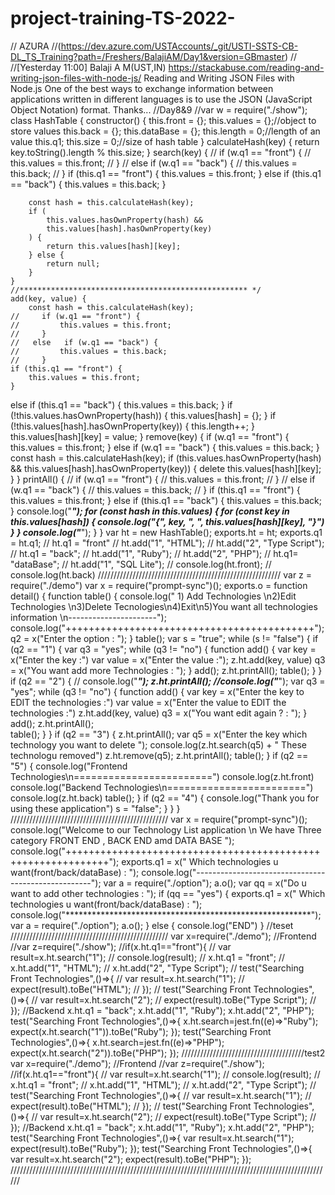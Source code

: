 # project-training-TS-2022-
// AZURA //(https://dev.azure.com/USTAccounts/_git/USTI-SSTS-CB-DL_TS_Training?path=/Freshers/BalajiAM/Day1&version=GBmaster)
//
//[Yesterday 11:00] Balaji A M(UST,IN)
https://stackabuse.com/reading-and-writing-json-files-with-node-js/
Reading and Writing JSON Files with Node.js
One of the best ways to exchange information between applications written in different languages is to use the JSON (JavaScript Object Notation) format. Thanks...
//Day8&9
//var w = require("./show");
class HashTable {
    constructor() {
        this.front = {};
        this.values = {};//object to store values 
        this.back = {};
        this.dataBase = {};
        this.length = 0;//length of an value
        this.q1;
        this.size = 0;//size of hash table
    }
    calculateHash(key) {
        return key.toString().length % this.size;
    }
    search(key) {
    //     if (w.q1 == "front") {
    //         this.values = this.front;
    //     }
    //   else   if (w.q1 == "back") {
    //         this.values = this.back;
    //     }
         if (this.q1 == "front") {
            this.values = this.front;
        }
      else   if (this.q1 == "back") {
            this.values = this.back;
        }

        const hash = this.calculateHash(key);
        if (
            this.values.hasOwnProperty(hash) &&
            this.values[hash].hasOwnProperty(key)
        ) {
            return this.values[hash][key];
        } else {
            return null;
        }
    }
    //*************************************************** */
    add(key, value) {
        const hash = this.calculateHash(key);
    //     if (w.q1 == "front") {
    //         this.values = this.front;
    //     }
    //   else   if (w.q1 == "back") {
    //         this.values = this.back;
    //     }
    if (this.q1 == "front") {
        this.values = this.front;
    }
  else   if (this.q1 == "back") {
        this.values = this.back;
    }
        if (!this.values.hasOwnProperty(hash)) {
            this.values[hash] = {};
        }
        if (!this.values[hash].hasOwnProperty(key)) {
            this.length++;
        }
        this.values[hash][key] = value;
    }
    remove(key) {
        if (w.q1 == "front") {
            this.values = this.front;
        }
      else   if (w.q1 == "back") {
            this.values = this.back;
        }
        const hash = this.calculateHash(key);
        if (this.values.hasOwnProperty(hash) && this.values[hash].hasOwnProperty(key)) {
            delete this.values[hash][key];
        }
    } 
    printAll() {
    //     if (w.q1 == "front") {
    //         this.values = this.front;
    //     }
    //    else  if (w.q1 == "back") {
    //         this.values = this.back;
    //     }
    if (this.q1 == "front") {
        this.values = this.front;
    }
  else   if (this.q1 == "back") {
        this.values = this.back;
    }
         console.log("_________________________________");
        for (const hash in this.values) {
            for (const key in this.values[hash]) {
                console.log("{", key, ", ", this.values[hash][key], "}")
            }
        }
        console.log("_________________________________");
    }
}
var ht = new HashTable();
exports.ht = ht;
exports.q1 = ht.q1;
// ht.q1 = "front"
// ht.add("1", "HTML");
// ht.add("2", "Type Script");
// ht.q1 = "back";
// ht.add("1", "Ruby");
// ht.add("2", "PHP");
// ht.q1= "dataBase";
// ht.add("1", "SQL Lite");
// console.log(ht.front);
// console.log(ht.back)
//////////////////////////////////////////////////////////
var z = require("./demo")
var x = require("prompt-sync")();
exports.o = function detail() {
    function table() {
        console.log(" 1) Add Technologies \n2)Edit Technologies \n3)Delete Tecnologies\n4)Exit\n5)You want all technologies information \n----------------------");
        console.log("+++++++++++++++++++++++++++++++++++++++++++");
        q2 = x("Enter the option : ");
    }
    table();
    var s = "true";
    while (s != "false") {
        if (q2 == "1") {
            var q3 = "yes";
            while (q3 != "no") {
                function add() {
                    var key = x("Enter the key :")
                    var value = x("Enter the value :");
                    z.ht.add(key, value)
                    q3 = x("You want add more Technologies : ");
                }
                add();
                z.ht.printAll();
                table();
            }
        }
        if (q2 == "2") {
            // console.log("_________________________________");
            z.ht.printAll();
            //console.log("_________________________________");
            var q3 = "yes";
            while (q3 != "no") {
                function add() {
                    var key = x("Enter the key to EDIT the technologies :")
                    var value = x("Enter the value to EDIT the technologies :")
                    z.ht.add(key, value)
                    q3 = x("You want edit again ? : ");
                }
                add();
                z.ht.printAll();       
                table();
            }
        }
        if (q2 == "3") {
            z.ht.printAll();
            var q5 = x("Enter the key which technology you want to delete ");
            console.log(z.ht.search(q5) + " These technologu removed")
            z.ht.remove(q5); z.ht.printAll();
            table();
        }
        if (q2 == "5") {
            console.log("Frontend Technologies\n========================")
            console.log(z.ht.front)
            console.log("Backend Technologies\n========================")
            console.log(z.ht.back)
            table();
        }
        if (q2 == "4") {
            console.log("Thank you for using these application")
            s = "false";
        }
    }
} 
//////////////////////////////////////////////////
var x = require("prompt-sync")();
console.log("Welcome to our Technology List application \n We have Three category FRONT END , BACK END amd DATA BASE ");
console.log("+++++++++++++++++++++++++++++++++++++++++++++++++++++++++++++");
exports.q1 = x(" Which technologies u want(front/back/dataBase) : ");
console.log("----------------------------------------------------");
var a = require("./option");
a.o();
var qq = x("Do u want to add other technologies : ");
if (qq == "yes") {
    exports.q1 = x(" Which technologies u want(front/back/dataBase) : ");
    console.log("********************************************************");
    var a = require("./option");
    a.o();
}
else {
    console.log("END")
}
//teset
//////////////////////////////////////////////////
var x=require("./demo");
//Frontend
//var z=require("./show");
//if(x.ht.q1=="front"){
    // var result=x.ht.search("1");
    // console.log(result);
//     x.ht.q1 = "front";
// x.ht.add("1", "HTML");
// x.ht.add("2", "Type Script");
// test("Searching Front Technologies",()=>{
//     var result=x.ht.search("1");
//     expect(result).toBe("HTML");
// });
// test("Searching Front Technologies",()=>{
//     var result=x.ht.search("2");
//     expect(result).toBe("Type Script");
// });
//Backend
x.ht.q1 = "back";
x.ht.add("1", "Ruby");
x.ht.add("2", "PHP");
test("Searching Front Technologies",()=>{
    x.ht.search=jest.fn((e)=>"Ruby");
    expect(x.ht.search("1")).toBe("Ruby");
});
test("Searching Front Technologies",()=>{
    x.ht.search=jest.fn((e)=>"PHP");
    expect(x.ht.search("2")).toBe("PHP");
});
///////////////////////////////////////test2
var x=require("./demo");
//Frontend
//var z=require("./show");
//if(x.ht.q1=="front"){
    // var result=x.ht.search("1");
    // console.log(result);
//     x.ht.q1 = "front";
// x.ht.add("1", "HTML");
// x.ht.add("2", "Type Script");
// test("Searching Front Technologies",()=>{
//     var result=x.ht.search("1");
//     expect(result).toBe("HTML");
// });
// test("Searching Front Technologies",()=>{
//     var result=x.ht.search("2");
//     expect(result).toBe("Type Script");
// });
//Backend
x.ht.q1 = "back";
x.ht.add("1", "Ruby");
x.ht.add("2", "PHP");
test("Searching Front Technologies",()=>{
    var result=x.ht.search("1");
    expect(result).toBe("Ruby");
});
test("Searching Front Technologies",()=>{
    var result=x.ht.search("2");
    expect(result).toBe("PHP");
});
//////////////////////////////////////////////////////////////////////////////////////////////////////

